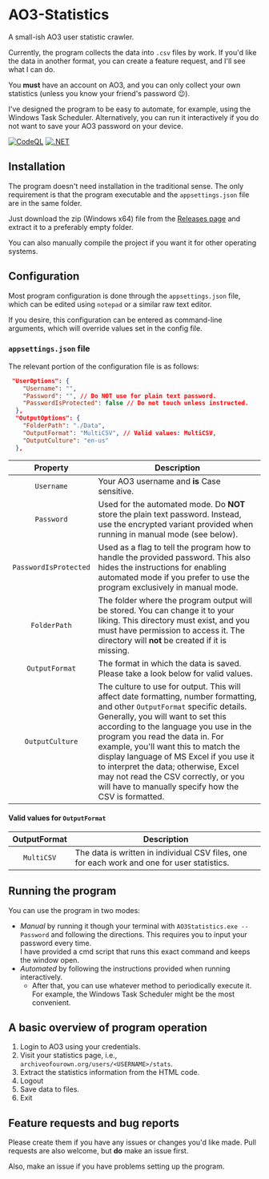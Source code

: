 # AO3-Statistics

A small-ish AO3 user statistic crawler.

Currently, the program collects the data into `.csv` files by work. If you'd like the data in another format, you can create a feature request, and I'll see what I can do.

You **must** have an account on AO3, and you can only collect your own statistics (unless you know your friend's password :wink:).

I've designed the program to be easy to automate, for example, using the Windows Task Scheduler. Alternatively, you can run it interactively if you do not want to save your AO3 password on your device.

[![CodeQL](https://github.com/SpaceBeeGaming/AO3-Statistics/actions/workflows/github-code-scanning/codeql/badge.svg?branch=master)](https://github.com/SpaceBeeGaming/AO3-Statistics/actions/workflows/github-code-scanning/codeql)
[![.NET](https://github.com/SpaceBeeGaming/AO3-Statistics/actions/workflows/dotnet.yml/badge.svg)](https://github.com/SpaceBeeGaming/AO3-Statistics/actions/workflows/dotnet.yml)

## Installation

The program doesn't need installation in the traditional sense. The only requirement is that the program executable and the `appsettings.json` file are in the same folder.

Just download the zip (Windows x64) file from the [Releases page](https://github.com/SpaceBeeGaming/AO3-Statistics/releases/latest) and extract it to a preferably empty folder.

You can also manually compile the project if you want it for other operating systems.

## Configuration

Most program configuration is done through the `appsettings.json` file, which can be edited using `notepad` or a similar raw text editor.

If you desire, this configuration can be entered as command-line arguments, which will override values set in the config file.

### `appsettings.json` file

The relevant portion of the configuration file is as follows:

```json
 "UserOptions": {
    "Username": "",
    "Password": "", // Do NOT use for plain text password. 
    "PasswordIsProtected": false // Do not touch unless instructed.
  },
  "OutputOptions": {
    "FolderPath": "./Data",
    "OutputFormat": "MultiCSV", // Valid values: MultiCSV,
    "OutputCulture": "en-us"
  },
```

Property | Description
:---: | ---
`Username` | Your AO3 username and **is** Case sensitive.
`Password` | Used for the automated mode. Do **NOT** store the plain text password. Instead, use the encrypted variant provided when running in manual mode (see below).
`PasswordIsProtected` | Used as a flag to tell the program how to handle the provided password. This also hides the instructions for enabling automated mode if you prefer to use the program exclusively in manual mode.
`FolderPath` | The folder where the program output will be stored. You can change it to your liking. This directory must exist, and you must have permission to access it. The directory will **not** be created if it is missing.
`OutputFormat` | The format in which the data is saved. Please take a look below for valid values.
`OutputCulture`| The culture to use for output. This will affect date formatting, number formatting, and other `OutputFormat` specific details. Generally, you will want to set this according to the language you use in the program you read the data in. For example, you'll want this to match the display language of MS Excel if you use it to interpret the data; otherwise, Excel may not read the CSV correctly, or you will have to manually specify how the CSV is formatted.

#### Valid values for `OutputFormat`

OutputFormat | Description
:---: | ---
`MultiCSV` | The data is written in individual CSV files, one for each work and one for user statistics.

## Running the program

You can use the program in two modes:

- _Manual_ by running it though your terminal with `AO3Statistics.exe --Password` and following the directions. This requires you to input your password every time.  
  I have provided a cmd script that runs this exact command and keeps the window open.
- _Automated_ by following the instructions provided when running interactively.
  - After that, you can use whatever method to periodically execute it.  
    For example, the Windows Task Scheduler might be the most convenient.

## A basic overview of program operation

1. Login to AO3 using your credentials.
2. Visit your statistics page, i.e., `archiveofourown.org/users/<USERNAME>/stats`.
3. Extract the statistics information from the HTML code.
4. Logout
5. Save data to files.
6. Exit

## Feature requests and bug reports

Please create them if you have any issues or changes you'd like made. Pull requests are also welcome, but **do** make an issue first.

Also, make an issue if you have problems setting up the program.

